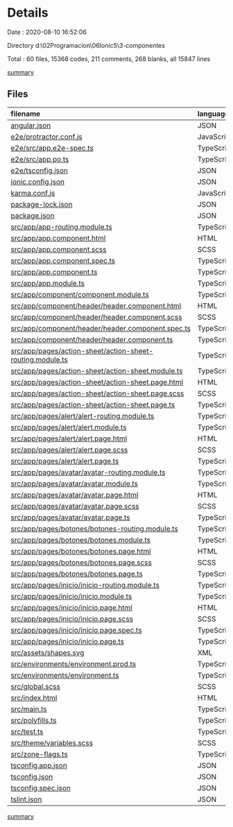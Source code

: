 # Details

Date : 2020-08-10 16:52:06

Directory d:\02Programacion\06Ionic5\3-componentes

Total : 60 files,  15368 codes, 211 comments, 268 blanks, all 15847 lines

[summary](results.md)

## Files
| filename | language | code | comment | blank | total |
| :--- | :--- | ---: | ---: | ---: | ---: |
| [angular.json](/angular.json) | JSON | 107 | 81 | 0 | 188 |
| [e2e/protractor.conf.js](/e2e/protractor.conf.js) | JavaScript | 24 | 2 | 3 | 29 |
| [e2e/src/app.e2e-spec.ts](/e2e/src/app.e2e-spec.ts) | TypeScript | 11 | 0 | 4 | 15 |
| [e2e/src/app.po.ts](/e2e/src/app.po.ts) | TypeScript | 9 | 0 | 3 | 12 |
| [e2e/tsconfig.json](/e2e/tsconfig.json) | JSON | 13 | 0 | 1 | 14 |
| [ionic.config.json](/ionic.config.json) | JSON | 5 | 0 | 1 | 6 |
| [karma.conf.js](/karma.conf.js) | JavaScript | 28 | 2 | 2 | 32 |
| [package-lock.json](/package-lock.json) | JSON | 13,835 | 0 | 1 | 13,836 |
| [package.json](/package.json) | JSON | 54 | 0 | 1 | 55 |
| [src/app/app-routing.module.ts](/src/app/app-routing.module.ts) | TypeScript | 36 | 0 | 3 | 39 |
| [src/app/app.component.html](/src/app/app.component.html) | HTML | 3 | 0 | 1 | 4 |
| [src/app/app.component.scss](/src/app/app.component.scss) | SCSS | 0 | 0 | 1 | 1 |
| [src/app/app.component.spec.ts](/src/app/app.component.spec.ts) | TypeScript | 36 | 1 | 11 | 48 |
| [src/app/app.component.ts](/src/app/app.component.ts) | TypeScript | 24 | 0 | 4 | 28 |
| [src/app/app.module.ts](/src/app/app.module.ts) | TypeScript | 26 | 1 | 5 | 32 |
| [src/app/component/component.module.ts](/src/app/component/component.module.ts) | TypeScript | 15 | 1 | 3 | 19 |
| [src/app/component/header/header.component.html](/src/app/component/header/header.component.html) | HTML | 8 | 0 | 1 | 9 |
| [src/app/component/header/header.component.scss](/src/app/component/header/header.component.scss) | SCSS | 0 | 0 | 1 | 1 |
| [src/app/component/header/header.component.spec.ts](/src/app/component/header/header.component.spec.ts) | TypeScript | 19 | 0 | 6 | 25 |
| [src/app/component/header/header.component.ts](/src/app/component/header/header.component.ts) | TypeScript | 11 | 0 | 6 | 17 |
| [src/app/pages/action-sheet/action-sheet-routing.module.ts](/src/app/pages/action-sheet/action-sheet-routing.module.ts) | TypeScript | 14 | 0 | 4 | 18 |
| [src/app/pages/action-sheet/action-sheet.module.ts](/src/app/pages/action-sheet/action-sheet.module.ts) | TypeScript | 18 | 0 | 5 | 23 |
| [src/app/pages/action-sheet/action-sheet.page.html](/src/app/pages/action-sheet/action-sheet.page.html) | HTML | 6 | 0 | 3 | 9 |
| [src/app/pages/action-sheet/action-sheet.page.scss](/src/app/pages/action-sheet/action-sheet.page.scss) | SCSS | 0 | 0 | 1 | 1 |
| [src/app/pages/action-sheet/action-sheet.page.ts](/src/app/pages/action-sheet/action-sheet.page.ts) | TypeScript | 56 | 0 | 7 | 63 |
| [src/app/pages/alert/alert-routing.module.ts](/src/app/pages/alert/alert-routing.module.ts) | TypeScript | 14 | 0 | 4 | 18 |
| [src/app/pages/alert/alert.module.ts](/src/app/pages/alert/alert.module.ts) | TypeScript | 18 | 1 | 6 | 25 |
| [src/app/pages/alert/alert.page.html](/src/app/pages/alert/alert.page.html) | HTML | 33 | 7 | 10 | 50 |
| [src/app/pages/alert/alert.page.scss](/src/app/pages/alert/alert.page.scss) | SCSS | 0 | 0 | 1 | 1 |
| [src/app/pages/alert/alert.page.ts](/src/app/pages/alert/alert.page.ts) | TypeScript | 281 | 3 | 23 | 307 |
| [src/app/pages/avatar/avatar-routing.module.ts](/src/app/pages/avatar/avatar-routing.module.ts) | TypeScript | 14 | 0 | 4 | 18 |
| [src/app/pages/avatar/avatar.module.ts](/src/app/pages/avatar/avatar.module.ts) | TypeScript | 18 | 0 | 5 | 23 |
| [src/app/pages/avatar/avatar.page.html](/src/app/pages/avatar/avatar.page.html) | HTML | 30 | 0 | 7 | 37 |
| [src/app/pages/avatar/avatar.page.scss](/src/app/pages/avatar/avatar.page.scss) | SCSS | 0 | 0 | 1 | 1 |
| [src/app/pages/avatar/avatar.page.ts](/src/app/pages/avatar/avatar.page.ts) | TypeScript | 11 | 0 | 5 | 16 |
| [src/app/pages/botones/botones-routing.module.ts](/src/app/pages/botones/botones-routing.module.ts) | TypeScript | 14 | 0 | 4 | 18 |
| [src/app/pages/botones/botones.module.ts](/src/app/pages/botones/botones.module.ts) | TypeScript | 16 | 0 | 5 | 21 |
| [src/app/pages/botones/botones.page.html](/src/app/pages/botones/botones.page.html) | HTML | 10 | 0 | 3 | 13 |
| [src/app/pages/botones/botones.page.scss](/src/app/pages/botones/botones.page.scss) | SCSS | 0 | 0 | 1 | 1 |
| [src/app/pages/botones/botones.page.ts](/src/app/pages/botones/botones.page.ts) | TypeScript | 11 | 0 | 5 | 16 |
| [src/app/pages/inicio/inicio-routing.module.ts](/src/app/pages/inicio/inicio-routing.module.ts) | TypeScript | 14 | 0 | 4 | 18 |
| [src/app/pages/inicio/inicio.module.ts](/src/app/pages/inicio/inicio.module.ts) | TypeScript | 16 | 0 | 5 | 21 |
| [src/app/pages/inicio/inicio.page.html](/src/app/pages/inicio/inicio.page.html) | HTML | 13 | 0 | 10 | 23 |
| [src/app/pages/inicio/inicio.page.scss](/src/app/pages/inicio/inicio.page.scss) | SCSS | 0 | 0 | 1 | 1 |
| [src/app/pages/inicio/inicio.page.spec.ts](/src/app/pages/inicio/inicio.page.spec.ts) | TypeScript | 19 | 0 | 6 | 25 |
| [src/app/pages/inicio/inicio.page.ts](/src/app/pages/inicio/inicio.page.ts) | TypeScript | 38 | 0 | 7 | 45 |
| [src/assets/shapes.svg](/src/assets/shapes.svg) | XML | 1 | 0 | 1 | 2 |
| [src/environments/environment.prod.ts](/src/environments/environment.prod.ts) | TypeScript | 3 | 0 | 1 | 4 |
| [src/environments/environment.ts](/src/environments/environment.ts) | TypeScript | 3 | 11 | 3 | 17 |
| [src/global.scss](/src/global.scss) | SCSS | 10 | 13 | 4 | 27 |
| [src/index.html](/src/index.html) | HTML | 18 | 1 | 8 | 27 |
| [src/main.ts](/src/main.ts) | TypeScript | 9 | 0 | 4 | 13 |
| [src/polyfills.ts](/src/polyfills.ts) | TypeScript | 2 | 55 | 10 | 67 |
| [src/test.ts](/src/test.ts) | TypeScript | 13 | 4 | 4 | 21 |
| [src/theme/variables.scss](/src/theme/variables.scss) | SCSS | 172 | 24 | 36 | 232 |
| [src/zone-flags.ts](/src/zone-flags.ts) | TypeScript | 1 | 4 | 1 | 6 |
| [tsconfig.app.json](/tsconfig.app.json) | JSON | 18 | 0 | 1 | 19 |
| [tsconfig.json](/tsconfig.json) | JSON | 23 | 0 | 0 | 23 |
| [tsconfig.spec.json](/tsconfig.spec.json) | JSON | 18 | 0 | 0 | 18 |
| [tslint.json](/tslint.json) | JSON | 149 | 0 | 0 | 149 |

[summary](results.md)